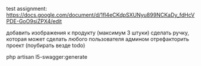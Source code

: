 test assignment: https://docs.google.com/document/d/1fl4eCKdpSXUNyu899NCKaDy_fdHcVPDE-GoO9siZPX4/edit


добавить изображения к продукту (максимум 3 штуки)
сделать ручку, которая может сделать любого пользователя админом
отрефакторить проект (поубирать везде todo)


php artisan l5-swagger:generate
